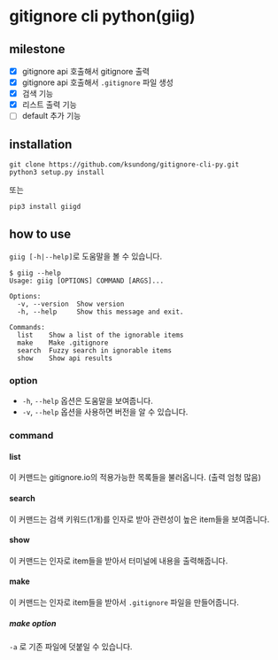 # gitignore cli python(giig)

## milestone

- [x] gitignore api 호출해서 gitignore 출력
- [x] gitignore api 호출해서 `.gitignore` 파일 생성
- [x] 검색 기능
- [x] 리스트 출력 기능
- [ ] default 추가 기능

## installation

```shell
git clone https://github.com/ksundong/gitignore-cli-py.git
python3 setup.py install
```

또는

```shell
pip3 install giigd
```

## how to use

`giig [-h|--help]`로 도움말을 볼 수 있습니다.

```shell script
$ giig --help
Usage: giig [OPTIONS] COMMAND [ARGS]...

Options:
  -v, --version  Show version
  -h, --help     Show this message and exit.

Commands:
  list    Show a list of the ignorable items
  make    Make .gitignore
  search  Fuzzy search in ignorable items
  show    Show api results
```

### option

- `-h`, `--help` 옵션은 도움말을 보여줍니다.
- `-v`, `--help` 옵션을 사용하면 버전을 알 수 있습니다.

### command

#### list

이 커맨드는 gitignore.io의 적용가능한 목록들을 불러옵니다. (출력 엄청 많음)

#### search

이 커맨드는 검색 키워드(1개)를 인자로 받아 관련성이 높은 item들을 보여줍니다. 

#### show

이 커맨드는 인자로 item들을 받아서 터미널에 내용을 출력해줍니다.

#### make

이 커맨드는 인자로 item들을 받아서 `.gitignore` 파일을 만들어줍니다.

##### make option

`-a` 로 기존 파일에 덧붙일 수 있습니다.
